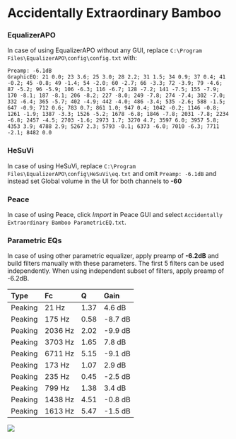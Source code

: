 # Accidentally Extraordinary Bamboo

### EqualizerAPO
In case of using EqualizerAPO without any GUI, replace `C:\Program Files\EqualizerAPO\config\config.txt`
with:
```
Preamp: -6.1dB
GraphicEQ: 21 0.0; 23 3.6; 25 3.0; 28 2.2; 31 1.5; 34 0.9; 37 0.4; 41 -0.2; 45 -0.8; 49 -1.4; 54 -2.0; 60 -2.7; 66 -3.3; 72 -3.9; 79 -4.6; 87 -5.2; 96 -5.9; 106 -6.3; 116 -6.7; 128 -7.2; 141 -7.5; 155 -7.9; 170 -8.1; 187 -8.1; 206 -8.2; 227 -8.0; 249 -7.8; 274 -7.4; 302 -7.0; 332 -6.4; 365 -5.7; 402 -4.9; 442 -4.0; 486 -3.4; 535 -2.6; 588 -1.5; 647 -0.9; 712 0.6; 783 0.7; 861 1.0; 947 0.4; 1042 -0.2; 1146 -0.8; 1261 -1.9; 1387 -3.3; 1526 -5.2; 1678 -6.8; 1846 -7.8; 2031 -7.8; 2234 -6.8; 2457 -4.5; 2703 -1.6; 2973 1.7; 3270 4.7; 3597 6.0; 3957 5.8; 4353 3.9; 4788 2.9; 5267 2.3; 5793 -0.1; 6373 -6.0; 7010 -6.3; 7711 -2.1; 8482 0.0
```

### HeSuVi
In case of using HeSuVi, replace `C:\Program Files\EqualizerAPO\config\HeSuVi\eq.txt` and omit `Preamp:
-6.1dB` and instead set Global volume in the UI for both channels to **-60**

### Peace
In case of using Peace, click *Import* in Peace GUI and select `Accidentally Extraordinary Bamboo ParametricEQ.txt`.

### Parametric EQs
In case of using other parametric equalizer, apply preamp of **-6.2dB** and build filters manually
with these parameters. The first 5 filters can be used independently.
When using independent subset of filters, apply preamp of -6.2dB.

| Type    | Fc      |    Q | Gain    |
|:--------|:--------|:-----|:--------|
| Peaking | 21 Hz   | 1.37 | 4.6 dB  |
| Peaking | 175 Hz  | 0.58 | -8.7 dB |
| Peaking | 2036 Hz | 2.02 | -9.9 dB |
| Peaking | 3703 Hz | 1.65 | 7.8 dB  |
| Peaking | 6711 Hz | 5.15 | -9.1 dB |
| Peaking | 173 Hz  | 1.07 | 2.9 dB  |
| Peaking | 235 Hz  | 0.45 | -2.5 dB |
| Peaking | 799 Hz  | 1.38 | 3.4 dB  |
| Peaking | 1438 Hz | 4.51 | -0.8 dB |
| Peaking | 1613 Hz | 5.47 | -1.5 dB |

![](https://raw.githubusercontent.com/jaakkopasanen/AutoEq/master/results/innerfidelity/sbaf-serious/Accidentally%20Extraordinary%20Bamboo/Accidentally%20Extraordinary%20Bamboo.png)